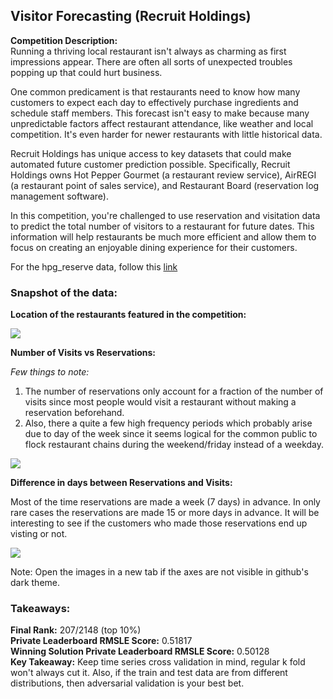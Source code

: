 ## Visitor Forecasting (Recruit Holdings)
**Competition Description:** <br>
Running a thriving local restaurant isn't always as charming as first impressions appear. There are often all sorts of unexpected troubles popping up that could hurt business.

One common predicament is that restaurants need to know how many customers to expect each day to effectively purchase ingredients and schedule staff members. This forecast isn't easy to make because many unpredictable factors affect restaurant attendance, like weather and local competition. It's even harder for newer restaurants with little historical data.

Recruit Holdings has unique access to key datasets that could make automated future customer prediction possible. Specifically, Recruit Holdings owns Hot Pepper Gourmet (a restaurant review service), AirREGI (a restaurant point of sales service), and Restaurant Board (reservation log management software).

In this competition, you're challenged to use reservation and visitation data to predict the total number of visitors to a restaurant for future dates. This information will help restaurants be much more efficient and allow them to focus on creating an enjoyable dining experience for their customers.

For the hpg_reserve data, follow this <a href="https://www.kaggle.com/c/recruit-restaurant-visitor-forecasting/data">link</a> <br>

### Snapshot of the data: <br>

**Location of the restaurants featured in the competition:** <br>

<kbd><img src="https://www.kaggleusercontent.com/kf/2007818/eyJhbGciOiJkaXIiLCJlbmMiOiJBMTI4Q0JDLUhTMjU2In0..SrSrC4NLlRi5dZPwkgq_gw.cUlvDwKUFOUsgs4AGs294M3vkmRfdVr-fVWWCsbG0hLwxGj7eyTW3eQFGQFM_jknzycNoyDH-OPLJHrSQiv5TQTJintTz5m6KMw30XJhuBIwQIGq5aXp_GjkrWTObVbm-KMht3UOAFce63hFP0AIaDn4x07OOQmPij2tg8f9Q8uAhVFWnz689PvzwmcaD8Y9toaW4eFNTaZe55QXZl7u_31VAwoHflj4UMoB86G85NC8g1c7epDqS5zYWGymQ5VmvejdgyEajvZGG9rSzsGmbM2-6bcZpoQP1LDcG0ESl0jhs-Sh8CwV5gdBtm8wJsQfK3CIUmfD-b1cSa0tbk2a3-TzUZ_dDwY61cK5lGwRPiOerSBmFLZuoMvRVYDSqyLLsjarRFZvchQGphz0WGShnoENNUtDsz2CASGtzPK8xu4SyrkXObclWU94Lt5_ugSKNsjS4_WXoLXhnXoQSIJnoCio4y0gMUQxeu_xm6as6F9DlcBhwQQ7xw_-Y2sYPoccq8imY5BkolVdxKDdLOMR5Yu6pYsklfgA-R2hTHQ5S0BaO-emPAJ5G78lqfkSfxaqrr4u66lClKNJg0ndlcb1lOUTIh9_uEvhMNCCFd9Q4vXuVb1wJxG9k8Vu-lHs4nWkMeOlBBRNLmBomVy1MCB44fH2x1eqTo6jyjw0Cs-FS6Q.80XOExifaiXG01W8HyC7aA/__results___files/__results___9_0.png"/></kbd> <br>


**Number of Visits vs Reservations:** <br>

*Few things to note:* <br>
1. The number of reservations only account for a fraction of the number of visits since most people would visit a restaurant without making
a reservation beforehand. <br>
2. Also, there a quite a few high frequency periods which probably arise due to day of the week since it seems logical for the common public to flock restaurant
chains during the weekend/friday instead of a weekday. <br>

![](https://www.kaggleusercontent.com/kf/2007818/eyJhbGciOiJkaXIiLCJlbmMiOiJBMTI4Q0JDLUhTMjU2In0..SrSrC4NLlRi5dZPwkgq_gw.cUlvDwKUFOUsgs4AGs294M3vkmRfdVr-fVWWCsbG0hLwxGj7eyTW3eQFGQFM_jknzycNoyDH-OPLJHrSQiv5TQTJintTz5m6KMw30XJhuBIwQIGq5aXp_GjkrWTObVbm-KMht3UOAFce63hFP0AIaDn4x07OOQmPij2tg8f9Q8uAhVFWnz689PvzwmcaD8Y9toaW4eFNTaZe55QXZl7u_31VAwoHflj4UMoB86G85NC8g1c7epDqS5zYWGymQ5VmvejdgyEajvZGG9rSzsGmbM2-6bcZpoQP1LDcG0ESl0jhs-Sh8CwV5gdBtm8wJsQfK3CIUmfD-b1cSa0tbk2a3-TzUZ_dDwY61cK5lGwRPiOerSBmFLZuoMvRVYDSqyLLsjarRFZvchQGphz0WGShnoENNUtDsz2CASGtzPK8xu4SyrkXObclWU94Lt5_ugSKNsjS4_WXoLXhnXoQSIJnoCio4y0gMUQxeu_xm6as6F9DlcBhwQQ7xw_-Y2sYPoccq8imY5BkolVdxKDdLOMR5Yu6pYsklfgA-R2hTHQ5S0BaO-emPAJ5G78lqfkSfxaqrr4u66lClKNJg0ndlcb1lOUTIh9_uEvhMNCCFd9Q4vXuVb1wJxG9k8Vu-lHs4nWkMeOlBBRNLmBomVy1MCB44fH2x1eqTo6jyjw0Cs-FS6Q.80XOExifaiXG01W8HyC7aA/__results___files/__results___19_0.png) <br>


**Difference in days between Reservations and Visits:** <br>

Most of the time reservations are made a week (7 days) in advance. In only rare cases the reservations are made 15 or more days in advance. It will be interesting
to see if the customers who made those reservations end up visting or not. <br>

<kbd><img src="https://www.kaggleusercontent.com/kf/2258102/eyJhbGciOiJkaXIiLCJlbmMiOiJBMTI4Q0JDLUhTMjU2In0..aEPwyIU14YwlhWj0T0qHBQ.W2vJ4Rk2FAN23ui1uOccOF_Ypl0Gl_g4aYc_7sH6TQGDwCQN_M1ZglT8WS1h9riqYrtw8tdUyfrG5dcE0zs16kB1OcqVX1t7f1844Te2XBigsO6vGQ2PhfDAtuXkArgv93jxDH2HTlOfDRKVhWWhUcqIfkq5cK7GqHDYC4KMQLIv1luR4DSj7Hhcez8pxDOB1xVH7cz6nJT9JE_H6lyIEOdi-uTOwxAAMzoIvS-AY2IwHWS4LMoqckj_LGHx1kCBwfKkYPy78FmCDkqEdwEejZmnWqRLvEAk2CI-tHjoTPQnLsnw1S64YFhr6objN11pvoLsyQ6xwHZ9f4MlKY_dMjMpU482Bpytw1bONt7h4FTQJuqp6cNI7SMoOEpt4UE0TjxC0-L1nebCCUnmB656fEAeEAucZWDRJ9_j68JyIYY6ykZM-yPBeo_W2iXJJeaG2ltJ8Pg3Dgw6G3WHT038LbNtgNqlJ0hVLGoFhvLc-_CRC8mV_yTZLUwEsQTbVk6Cvp-f20fry0T0OBGRvzSdOzNRYqt2RQEQHyvmS9M5s69LBU_fpoYAdUMAvT5l04phh2_Sz4vAhDuJ4zWHAb-ggwlYaMK-bSQT0Cmq1GbrSXTC7CA_FtL9l9doHQUSI0PuRiu1msdJAIDs0k9t1haspXMHF9uJSmysuzm1B4c92-g.dY4k1FYhbe6xirNN6eMl8g/__results___files/__results___31_0.png"/></kbd> <br>

Note: Open the images in a new tab if the axes are not visible in github's dark theme. <br>

### Takeaways: <br>
**Final Rank:** 207/2148 (top 10%) <br>
**Private Leaderboard RMSLE Score:** 0.51817 <br>
**Winning Solution Private Leaderboard RMSLE Score:** 0.50128 <br>
**Key Takeaway:** Keep time series cross validation in mind, regular k fold won't always cut it. Also, if the train and test data are from different distributions, then adversarial validation is your best bet.

